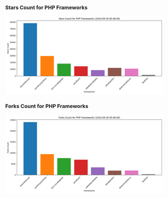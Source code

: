 ### Stars Count for PHP Frameworks

![Stars Chart](./archive/charts/20240918004600_stars_count.png)

### Forks Count for PHP Frameworks

![Forks Chart](./archive/charts/20240918004600_forks_count.png)


